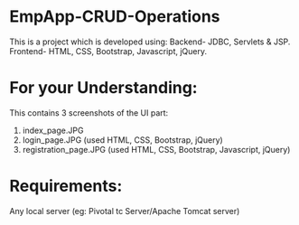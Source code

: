 # EmpApp-CRUD-Operations
This is a project which is developed using:
Backend- JDBC, Servlets & JSP.
Frontend- HTML, CSS, Bootstrap, Javascript, jQuery.

# For your Understanding:
This contains 3 screenshots of the UI part:
1. index_page.JPG
2. login_page.JPG (used HTML, CSS, Bootstrap, jQuery)
3. registration_page.JPG (used HTML, CSS, Bootstrap, Javascript, jQuery)

# Requirements:
Any local server (eg: Pivotal tc Server/Apache Tomcat server)
